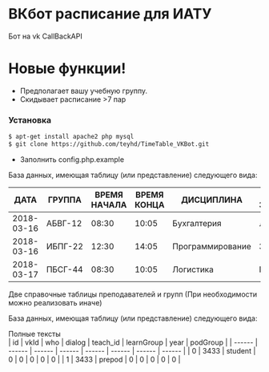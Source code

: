 # ВКбот расписание для ИАТУ

Бот на vk CallBackAPI

# Новые функции!

  - Предполагает вашу учебную группу.
  - Скидывает расписание >7 пар

### Установка

```sh
$ apt-get install apache2 php mysql
$ git clone https://github.com/teyhd/TimeTable_VKBot.git
```
- Заполнить config.php.example

База данных, имеющая таблицу (или представление) следующего вида:

| ДАТА | ГРУППА | ВРЕМЯ НАЧАЛА | ВРЕМЯ КОНЦА	| ДИСЦИПЛИНА |	ТИП ЗАНЯТИЯ|	ПРЕПОДАВАТЕЛЬ |	АУДИТОРИЯ | 
| ------  | ------  | ------  | ------  | ------  | ------  | ------  | ------  |
|2018-03-16 |	АБВГ-12 |	08:30 |	10:05 |	Бухгалтерия |	Лекция |	Иванов И.И. |	310 |
2018-03-16 |	ИБПГ-22 |	12:30 |	 14:05 |	Программирование |	Зачет |	Пупкин В.И. |	404 |
2018-03-17 |	ПБСГ-44	|08:30|	10:05|	Логистика|	Практика|	Петров П.П.|	317|

Две справочные таблицы преподавателей и групп (При необходимости можно реализовать иначе)

База данных, имеющая таблицу (или представление) следующего вида:


Полные тексты	
| id | vkId | who | dialog | teach_id | learnGroup | year | podGroup |
| ------  | ------  | ------  | ------  | ------  | ------  | ------  | ------  |
| 0 | 3433 | student | 0 | 0 | 0 | 0 | 0 |
| 1 | 3433 | prepod | 0 | 0 | 0 | 0 | 0 |


